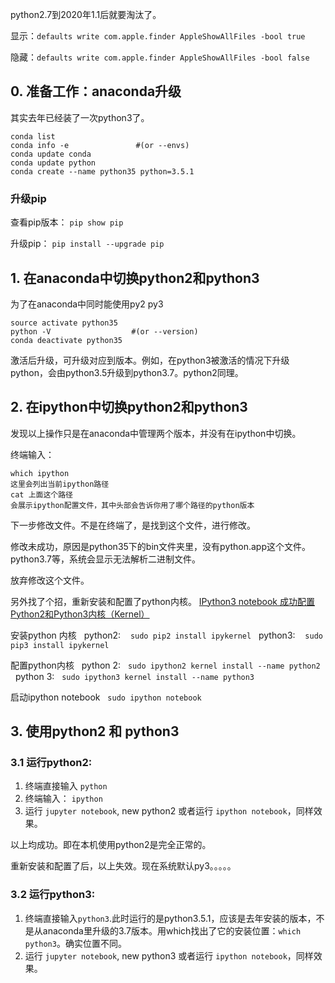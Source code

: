 python2.7到2020年1.1后就要淘汰了。

显示：`defaults write com.apple.finder AppleShowAllFiles -bool true ` 

隐藏：`defaults write com.apple.finder AppleShowAllFiles -bool false`


## 0. 准备工作：anaconda升级

其实去年已经装了一次python3了。

``` 
conda list
conda info -e               #(or --envs)
conda update conda
conda update python
conda create --name python35 python=3.5.1
```

### 升级pip

查看pip版本：
`pip show pip`

升级pip：
`pip install --upgrade pip`

## 1. 在anaconda中切换python2和python3  

为了在anaconda中同时能使用py2 py3  

```
source activate python35
python -V                  #(or --version)
conda deactivate python35
```

激活后升级，可升级对应到版本。例如，在python3被激活的情况下升级python，会由python3.5升级到python3.7。python2同理。

## 2. 在ipython中切换python2和python3  

发现以上操作只是在anaconda中管理两个版本，并没有在ipython中切换。


终端输入：

```
which ipython
这里会列出当前ipython路径
cat 上面这个路径
会展示ipython配置文件，其中头部会告诉你用了哪个路径的python版本
```

下一步修改文件。不是在终端了，是找到这个文件，进行修改。

修改未成功，原因是python35下的bin文件夹里，没有python.app这个文件。python3.7等，系统会显示无法解析二进制文件。

放弃修改这个文件。

另外找了个招，重新安装和配置了python内核。
[IPython3 notebook 成功配置Python2和Python3内核（Kernel）](http://www.mamicode.com/info-detail-2246203.html)

>> 
安装python 内核
  python2:  
 `sudo pip2 install ipykernel`
  python3:  
 `sudo pip3 install ipykernel`
>> 
配置python内核
  python 2:
  `sudo ipython2 kernel install --name python2 `
  python 3:
  `sudo ipython3 kernel install --name python3`
>> 
启动ipython notebook
  `sudo ipython notebook`


## 3. 使用python2 和 python3

### 3.1 运行python2:  

1. 终端直接输入 `python`
2. 终端输入： `ipython `
3. 运行 `jupyter notebook`, new python2 或者运行 `ipython notebook`，同样效果。

以上均成功。即在本机使用python2是完全正常的。  

重新安装和配置了后，以上失效。现在系统默认py3。。。。。

### 3.2 运行python3:  

1. 终端直接输入`python3`.此时运行的是python3.5.1，应该是去年安装的版本，不是从anaconda里升级的3.7版本。用which找出了它的安装位置：`which python3`。确实位置不同。
2. 运行 `jupyter notebook`, new python3 或者运行 `ipython notebook`，同样效果。











